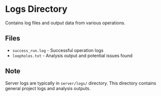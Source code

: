 # Logs Directory

Contains log files and output data from various operations.

## Files

- `success_run.log` - Successful operation logs
- `loopholes.txt` - Analysis output and potential issues found

## Note

Server logs are typically in `server/logs/` directory.
This directory contains general project logs and analysis outputs.